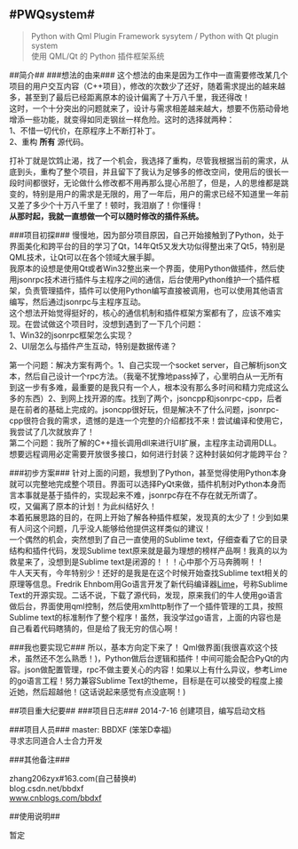 #PWQsystem#
-------
> Python with Qml Plugin Framework sysytem / Python with Qt plugin system  
> 使用 QML/Qt 的 Python 插件框架系统

##简介##
###想法的由来###
这个想法的由来是因为工作中一直需要修改某几个项目的用户交互内容（C++项目），修改的次数少了还好，随着需求提出的越来越多，甚至到了最后已经距离原本的设计偏离了十万八千里，我还得改！    
这时，一个十分突出的问题就来了，设计与需求相差越来越大，想要不伤筋动骨地增添一些功能，就变得如同走钢丝一样危险。这时的选择就两种：    
1、不惜一切代价，在原程序上不断打补丁。    
2、重构 **所有** 源代码。    

打补丁就是饮鸩止渴，找了一个机会，我选择了重构，尽管我根据当前的需求，从底到头，重构了整个项目，并且留下了我认为足够多的修改空间，使用后的很长一段时间都很好，无论做什么修改都不用再那么提心吊胆了，但是，人的思维都是跳变的，特别是用户的需求是无限的，用了一年后，用户的需求已经不知道里一年前又差了多少个十万八千里了！顿时，我泪崩了！你懂得！    
**从那时起，我就一直想做一个可以随时修改的插件系统。**

###项目初探###
慢慢地，因为部分项目原因，自己开始接触到了Python，处于界面美化和跨平台的目的学习了Qt，14年Qt5又发大功似得整出来了Qt5，特别是QML技术，让Qt可以在各个领域大展手脚。    
我原本的设想是使用Qt或者Win32整出来一个界面，使用Python做插件，然后使用jsonrpc技术进行插件与主程序之间的通信，后台使用Python维护一个插件框架，负责管理插件，插件可以使用Python编写直接被调用，也可以使用其他语言编写，然后通过jsonrpc与主程序互动。    
这个想法开始觉得挺好的，核心的通信机制和插件框架方案都有了，应该不难实现。在尝试做这个项目时，没想到遇到了一下几个问题：  
1、Win32的jsonrpc框架怎么实现？  
2、UI层怎么与插件产生互动，特别是数据传递？  

第一个问题：解决方案有两个。1、自己实现一个socket server，自己解析json文本，然后自己设计一个rpc方法。（我毫不犹豫地pass掉了，心里明白从一无所有到这一步有多难，最重要的是我只有一个人，根本没有那么多时间和精力完成这么多的东西）2、到网上找开源的库。找到了两个，jsoncpp和jsonrpc-cpp，后者是在前者的基础上完成的。jsoncpp很好玩，但是解决不了什么问题，jsonrpc-cpp很符合我的需求，遗憾的是连一个完整的介绍都找不来！尝试编译和使用它，我尝试了几次就放弃了！  
第二个问题：我所了解的C++擅长调用dll来进行UI扩展，主程序主动调用DLL。想要远程调用必定需要开放很多接口，如何进行封装？这种封装如何才能跨平台？  

###初步方案###
针对上面的问题，我想到了Python，甚至觉得使用Python本身就可以完整地完成整个项目。界面可以选择PyQt来做，插件机制对Python本身而言本事就是基于插件的，实现起来不难，jsonrpc存在不存在就无所谓了。  
哎，又偏离了原本的计划！为此纠结好久！  
本着拓展思路的目的，在网上开始了解各种插件框架，发现真的太少了！少到如果有人问这个问题，几乎没人能够给他提供这样类似的建议！  
一个偶然的机会，突然想到了自己一直使用的Sublime text，仔细查看了它的目录结构和插件代码，发现Sublime text原来就是最为理想的榜样产品啊！我真的以为救星来了，没想到是Sublime text是闭源的！！！心中那个万马奔腾啊！！  
牛人天天有，今年特别少！还好的是我是在这个时候开始查找Sublime text相关的原理等信息。Fredrik Ehnbom用Go语言开发了新代码编译器[Lime](https://github.com/limetext/lime)，号称Sublime Text的开源实现。二话不说，下载了源代码，发现，原来我们的牛人使用go语言做后台，界面使用qml控制，然后使用xmlhttp制作了一个插件管理的工具，按照Sublime text的标准制作了整个程序！虽然，我没学过go语言，上面的内容也是自己看着代码瞎猜的，但是给了我无穷的信心啊！  

###我也要实现它###
所以，基本方向定下来了！ Qml做界面(我很喜欢这个技术，虽然还不怎么熟悉！)，Python做后台逻辑和插件！中间可能会配合PyQt的内容。json做配置管理，rpc不做主要关心的内容！如果以上有什么异议，参考Lime的go语言工程！努力兼容Sublime Text的theme，目标是在可以接受的程度上接近她，然后超越他！(这话说起来感觉有点没底啊！)

##项目重大纪要##
###项目日志###
2014-7-16 创建项目，编写启动文档


###项目人员###
master: BBDXF (笨笨D幸福)  
寻求志同道合人士合力开发  


###其他备注###

zhang206zyx#163.com(自己替换#)  
blog.csdn.net/bbdxf  
www.cnblogs.com/bbdxf

##使用说明##

暂定
